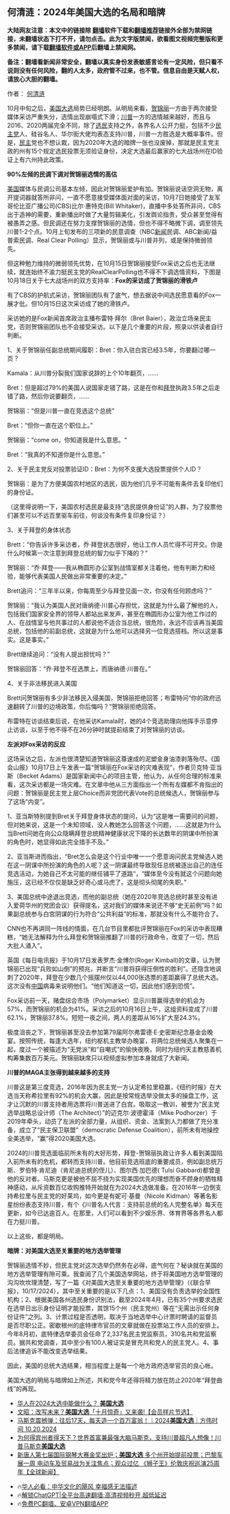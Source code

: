  <!-- 面包屑导航 --> <h2>何清涟：2024年美国大选的名局和暗牌</h2> <p class="notice"><b>大陆网友注意：本文中的链接除 <a href="https://github.com/bannedbook/fanqiang" >翻墙</a>软件下载和<a href="https://github.com/killgcd/justmysocks/blob/master/README.md">翻墙推荐</a>链接外全部为禁网链接，未翻墙状态下打不开，请勿点击。此为文字版禁闻，欲看图文视频完整版和更多禁闻，请下载<a href="https://github.com/bannedbook/fanqiang">翻墙软件或APP</a>后翻墙上禁闻网。</p><p>备注：翻墙看新闻非常安全，翻墙以真实身份发表敏感言论有一定风险，但只看不说则没有任何风险，翻的人太多，政府管不过来，也不管。信息自由是天赋人权，请放心大胆的翻墙。</b></p>  <div class="entry"> <p>作者： <a href="https://www.bannedbook.org/bnews/tag/%e4%bd%95%e6%b8%85%e6%b6%9f/" class="st_tag internal_tag" rel="tag" title="标签 何清涟 下的日志">何清涟</a></p> <p>10月中旬之后，<a href="https://www.bannedbook.org/bnews/tag/%e7%be%8e%e5%9b%bd%e5%a4%a7%e9%80%89/" class="st_tag internal_tag" rel="tag" title="标签 美国大选 下的日志">美国大选</a>局势已经明朗。从明局来看，<a href="https://www.bannedbook.org/bnews/tag/%E8%B4%BA%E9%94%A6%E4%B8%BD/" class="st_tag internal_tag" rel="tag" title="标签 贺锦丽 下的日志">贺锦丽</a>一方由于两次接受媒体采访严重失分，选情出现崩塌式下滑；<a href="https://www.bannedbook.org/bnews/tag/%e5%b7%9d%e6%99%ae/" class="st_tag internal_tag" rel="tag" title="标签 川普 下的日志">川普</a>一方的选情越来越好，而且与2016、2020两届完全不同，除了<a href="https://www.bannedbook.org/bnews/tag/%E9%80%89%E6%B0%91/" class="st_tag internal_tag" rel="tag" title="标签 选民 下的日志">选民</a>支持之外，各界名人公开力挺，包括不少<a href="https://www.bannedbook.org/bnews/tag/%e6%b0%91%e4%b8%bb%e5%85%9a/" class="st_tag internal_tag" rel="tag" title="标签 民主党 下的日志">民主党</a>人、硅谷名人、华尔街大佬均表态支持川普，川普一方胜选是大概率事件。但是，<a href="https://www.bannedbook.org/bnews/tag/%e6%b0%91%e4%b8%bb/" class="st_tag internal_tag" rel="tag" title="标签 民主 下的日志">民主</a>党也不想认栽，因为2020年大选的暗牌一张也没废掉，那就是民主党主政的州有15个规定选民投票无须验证身份，决定大选最后赢家的七大战场州在ID验证上有六州持此政策。</p> <p><strong>90%左倾的民调下调对贺锦丽选情的高估</strong></p> <p><a href="https://www.bannedbook.org/bnews/tag/%e7%be%8e%e5%9b%bd/" class="st_tag internal_tag" rel="tag" title="标签 美国 下的日志">美国</a>媒体与民调公司基本左倾，因此对贺锦丽爱护有加。贺锦丽说话空洞无物，离开提词器就答所非问，一直不愿意接受媒体面对面的采访，10月7日她接受了友军哥伦比亚广播公司(CBS)比尔·惠特克(Bill Whitaker)，直播中多处答所非问，CBS出于造神的需要，重新播出时做了大量剪辑美化，引发舆论指责，受众甚至觉得有被愚弄之感。但民调还在努力支撑贺锦丽的选情，但也不得不略微下调，调至领先川普1-2个点。10月上旬发布的三项新的民意调查（NBC<span class='wp_keywordlink_affiliate'><a href="https://www.bannedbook.org/" title="新闻">新闻</a></span>民调、ABC新闻/益普索民调、Real Clear Polling）显示，贺锦丽或与川普并列，或是保持微弱领先。</p> <p>但这种勉力维持的微弱领先优势，在10月15日贺锦丽接受Fox采访之后也无法继续，就连始终不渝力挺民主党的RealClearPolling也不得不下调选情资料，下图是10月18日关于七大战场州的双方支持率：<strong>Fox的采访成了贺锦丽的滑铁卢</strong></p> <p>有了CBS的护航式采访，贺锦丽团队有了底气，想去据说中间选民愿意看的Fox一展才仳。但10月15日这次采访成了她的滑铁卢。</p> <p>采访她的是Fox新闻首席政治主播布雷特·拜尔（Bret Baier），政治立场亲民主党，否则贺锦丽团队也不会接受采访。以下是几个重要的片段，照录以供读者自行判断。</p> <p>1、关于贺锦丽任副总统期间履职：Bret：你入驻白宫已经3.5年，你要翻过哪一页？</p> <p>Kamala：从川普分裂我们国家说辞的上个10年翻页，……</p> <p>Bret：但是超过79%的美国人说国家走错了路，这是在你和<a href="https://www.bannedbook.org/bnews/tag/%e6%8b%9c%e7%99%bb/" class="st_tag internal_tag" rel="tag" title="标签 拜登 下的日志">拜登</a>执政3.5年之后走错了路，然后你说要翻页，……</p> <p>贺锦丽：“但是川普一直在竞选这个总统”</p>  <p>Bret：“但你一直在这个职位上。”</p> <p>贺锦丽：“come on，你知道我是什么意思。“</p> <p>Bret：“我真的不知道你是什么意思。”</p> <p>2、关于民主党反对投票验证ID：Bret：为何不支援大选投票提供个人ID？</p> <p>贺锦丽：是为了方便美国农村地区的选民，因为他们几乎不可能有条件去复印他们的身份证。</p> <p>（这里得说明一下，美国农村选民是最支持“选民提供身份证”的人群，为了投票他们甚至可以不远百里驱车前往，何谈没有条件复印身份证？）</p> <p>3、关于拜登的身体状态</p> <p>Brett：“你告诉许多采访者，乔·拜登状态很好，他让工作人员忙得不可开交。你是什么时候第一次注意到拜登总统的智力似乎下降的？”</p> <p>贺锦丽：“乔·拜登——我从椭圆形办公室到战情室都关注着他，他有判断力和经验，能够代表美国人民做出非常重要的决定。”</p> <p>Brett追问：“三年半以来，你每周至少与拜登见面一次，你没有任何顾虑吗？”</p> <p>贺锦丽：“我认为美国人民对唐纳德·川普心存担忧，这就是为什么最了解他的人，包括我们国家安全界的领导人都站出来发声，甚至在椭圆形办公室为他工作过的人、在战情室与他共事过的人都说他不适合当总统，很危险，永远不应该再当美国总统，包括他的前副总统，这就是为什么他可以选择另一位竞选搭档。所以这是事实。这是事实。”</p>  <p>Brett继续追问：“没有人提出担忧吗？”</p> <p>贺锦丽回答：“乔·拜登不在选票上，而唐纳德·川普在。”</p> <p>4、关于非法移民进入美国</p> <p>Brett问贺锦丽有多少非法移民入侵美国，贺锦丽拒绝回答；布雷特问“你的政府迅速翻转了川普的边境政策，你后悔吗？”贺锦丽拒绝回答。</p> <p>布雷特在访谈结束后说，在他采访Kamala时，她的4个竞选助理向他挥手示意停止访谈，以至于他不得不在26分钟时就提前结束了对贺锦丽的访谈。</p> <p><strong>左派对Fox采访的反应</strong></p> <p>这场采访之后，左派也很清楚知道贺锦丽这尊速成的泥塑金身油漆剥落殆尽。《国会山报》10月17日上午发表一篇“贺锦丽在Fox采访的灾难表现”，作者贝克特·亚当斯（Becket Adams）是国家新闻中心的项目主管，他认为，从任何合理的标准来看，这次采访都是一场灾难。在文章中他从三方面指出一个所有左媒都不肯指出的问题：贺锦丽是民主党上层Choice而非党团代表Vote的总统候选人，贺锦丽参与了这场“内变”。</p> <p>1、亚当斯特别提到Bret关于拜登身体状态的提问，认为“这是唯一需要问的问题，但对她来说，这是一个未知领域，没人教她怎么回答这个问题，……这就是为什么当Brett问她在向公众隐瞒拜登总统精神健康状况下降的长达数年的阴谋中所扮演的角色时，她显得如此完全措手不及。”</p> <p>2、亚当斯进而指出，“Bret怎么会是这个行业中唯一一个愿意询问民主党候选人她在这一阴谋中所扮演的角色的人呢？这一阴谋最终导致现任总统被逐出自己的连任竞选活动，为她自己不太可能的继任铺平了道路“，“媒体至今没有就这个问题向她施压，这已经不仅仅是缺乏好奇心或马虎了。这是彻头彻尾的失职。”</p> <p>3、美国总统中途退出竞选，而他的副总统（她在2020年竞选总统时甚至没有进入爱荷华州的党团会议）获得提名，这对我们的媒体来说还不够“史无前例”吗？如果副总统参与白宫阴谋的行为符合“公共利益”的标准，那就没有什么不能符合了。</p> <p>CNN也不再讲同一阵线的情面，在几台节目里都批评贺锦丽在Fox的采访中表现糟糕，“她无法解释为什么拜登和贺锦丽推翻了川普的行政命令，改变了一切，然后大批人涌入”。</p>  <p>英国《每日电讯报》于10月17日发表罗杰·金博尔(Roger Kimball)的文章，认为贺锦丽已出现“兵败如山倒”的预兆，并断言“川普将获得压倒性的胜利”。还隐含地讽刺了2020年，拜登在少数几个摇摆州仅以44,000张选票的差距赢得了总统大选。这次没有<span class='wp_keywordlink_affiliate'><a href="https://www.bannedbook.org/" title="中国" target="_blank">中国</a></span>病毒来说明他们。“他们知道这一切，因此他们感到恐慌”。</p> <p>Fox采访前一天，赌盘综合市场（Polymarket）显示川普赢得选举的机会为57%，而贺锦丽的机会为41%。采访之后的10月16日上午，这组资料变成了川普62.1%，贺锦丽37.8%。短短一夜之间，两人的差距从16%扩大至24.3%。</p> <p>极度沮丧之下，贺锦丽甚至没去参加第79届阿尔弗雷德·E·史密斯纪念基金会晚宴。按照传统，每逢大选年，纽约枢机主教举办晚宴，将两位总统候选人聚集在一起，度过一个被描述为“无党派”和“自嘲式”的愉快夜晚，同时为纽约天主教慈善机构筹集数百万美元。贺锦丽缺席只以视频虚拟参加本身就成了大新闻。</p> <p><strong>川普的MAGA主张得到越来越多的支持</strong></p> <p>川普这是第三度竞选，2016年因为民主党一方认定希拉里稳赢，《纽约时报》在大选当天称希拉里有92%的机会大赢，因此是按常规选举没做太多的操盘工作，这才让沉默的川普支持者用选票将川普送进了白宫。吸取这一教训，被誉为“民主党选举战略总设计师（The Architect）”的迈克尔·波德霍泽（Mike Podhorzer）于2019年牵头，动员了左派的全部力量，从组织、资金、法案到人力都做了充分准备，成立了“民主保卫联盟”（democratic Defense Coalition），前所未有地操控全美选举，“赢”得2020美国大选。</p> <p>2024的川普竞选面临前所未有的大好形势，拜登-贺锦丽执政让许多人看到美国陷入前所未有的危机，都转而支持川普。他目前竞选班底的重要成员，例如副总统万斯、罗伯特·肯尼迪（肯尼迪总统的侄儿）、图尔西·加巴德( Tulsi Gabbard)都曾是他的反对者。马斯克更是被他不屈不挠为实现美国优先的理想而奋不顾身的牺牲精神感动，从斥资数百亿收购推特开始就在为2024大选做准备。在2016年一边倒支持希拉里与民主党的好莱坞，如今更是有妮可·基曼（Nicole Kidman）等著名影星纷纷表态支持川普，有个《川普名人代言：支持前总统的名人完整名单》每天在更新，如今已达逾百人。在那里，人们可以看到不少娱乐界、体育界等各界名人都在力挺川普。</p> <p>以上这些，都是明局。</p> <p><strong>暗牌：对美国大选至关重要的地方选举管理</strong></p> <p>贺锦丽选情不妙，但民主党对这次选举仍然务在必得，底气何在？秘诀就在美国的地方选举管理有隙可乘。我查阅了几个美国选举网站，终于将美国地方选举管理的沟沟坎坎理清楚，写了一篇《对美国大选至关重要的地方选举管理》（《联合早报》，10/17/2024），其中至关重要的是以下几点：1、美国没有负责选举的全国性机构；2、根据美国各州选民身份识别法，截至2024年4月，已有35个州要求选民在选举日出示身份证明才能投票，其馀15个州（民主党州）等在“无需出示任何身份证件”之列。3、计票过程是否透明，取决于当地选举中心计票时聘请的监督员是否尽职公正。密歇根州的底特律市官员的文章就做在投票站工作人员的安排上。今年8月初，底特律选举委员会任命了2,337名民主党监察员，310名共和党监察员。据共和党调查，其中至少有100人被证实是冒充共和党人的民主党人。4、事后法律追诉不能改变选举结果。</p> <p>因此，美国的总统大选结果，相当程度上是每一个地方政府选举官员的良心帐。</p> <p>美国大选的明局与暗牌如上所述，共和党今年还得将精力放在防止2020年“拜登曲线”的再现。</p>  <!--<div id="taboola-mid-1"></div>--><ul class='op-related-articles' title='相关阅读'> <li><a href='https://www.bannedbook.org/bnews/sohnews/20241021/2104446.html' target='_blank'>华人在2024大选中能做什么？ <b>美国大选</b></a></li> <li><a href='https://www.bannedbook.org/bnews/comments/20241021/2104355.html' target='_blank'>文昭：改写未来？<b>美国大选</b>「十月惊奇」又来袭!【会员样片节选】</a></li> <li><a href='https://www.bannedbook.org/bnews/comments/20241020/2104271.html' target='_blank'>马斯克震撼弹：往后17天，每天造一个百万富翁！｜2024<b>美国大选</b>｜方伟时间 10.20.2024</a></li> <li><a href='https://www.bannedbook.org/bnews/comments/20241020/2104243.html' target='_blank'>为何得宾州者得天下？世界首富兼最强大脑马斯克，支持川普超凡人想像！川普马斯克<b>美国大选</b></a></li> <li><a href='https://www.bannedbook.org/bnews/bannedvideo/20241020/2104086.html' target='_blank'>新唐人第七届国际钢琴大赛金奖出炉；<b>美国大选</b> 多个州开始提前投票；巴黎车展一周 电动车及贸易战为关注焦点；观众过亿 《狮子王》伦敦庆祝巡演25周年【全球新闻】</a></li> </ul> <ul class="texttj"> <!--<li>🔥<a href="https://www.bannedbook.org/bnews/ssgc/20230219/1850782.html" target="_blank">法国犹太老板：神告诉我们，只有一位中国人能救人类</a></li>--> <li>🔥<a href="https://www.bannedbook.org/bnews/comments/20220220/1694796.html" target="_blank">华人必看：中华文化的飓风 幸福感无法描述</a></li> <li>🔥<a href="https://github.com/bannedbook/fanqiang/wiki/V2ray%E6%9C%BA%E5%9C%BA" target="_blank">解锁ChatGPT|全平台高速翻墙:高清视频秒开,超低延迟</a></li> <li>🔥<a href="https://github.com/bannedbook/fanqiang/wiki/%E7%A6%81%E9%97%BB%E7%BD%91%E5%AE%89%E5%8D%93%E7%BF%BB%E5%A2%99%E6%96%B0%E9%97%BBAPP" target="_blank">免费PC翻墙、安卓VPN翻墙APP</a></li> </ul><p class="src-info"> </p><a name='sharetosocial'></a> <div style="margin-bottom:5px;padding-bottom:5px;clear:both"> <div id="archive-pix-1" class="banner-ads"> <!-- AuctionX Display platform tag START --> <div id="27602x728x90x621x_ADSLOT1" clicktrack="%%CLICK_URL_ESC%%"></div>  <!-- AuctionX Display platform tag END --> </div> <div id="archive-pix-2" class="banner-ads"> <!-- AuctionX Display platform tag START --> <div id="27556x300x250x621x_ADSLOT1" clicktrack="%%CLICK_URL_ESC%%" style="margin:0 auto;text-align:center"></div>  <!-- AuctionX Display platform tag END --> </div> </div>  <div id="archive-pix-1" class="banner-ads"> <!-- AuctionX Display platform tag START --> <div id="27603x728x90x621x_ADSLOT1" clicktrack="%%CLICK_URL_ESC%%"></div>  <!-- AuctionX Display platform tag END --> </div> </div><!--END ENTRY--> 